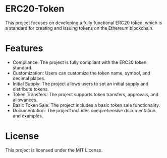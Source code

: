 # ERC20-Token
This project focuses on developing a fully functional ERC20 token, which is a standard for creating and issuing tokens on the Ethereum blockchain.

# Features

  * Compliance: The project is fully compliant with the ERC20 token standard.
  * Customization: Users can customize the token name, symbol, and decimal places.
  * Initial Supply: The project allows users to set an initial supply and distribute tokens.
  * Token Transfers: The project supports token transfers, approvals, and allowances.
  * Basic Token Sale: The project includes a basic token sale functionality.
  * Documentation: The project includes comprehensive documentation and examples.

# License

This project is licensed under the MIT License.

